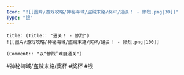 ```yaml
---
Icon: "![[图片/游戏攻略/神秘海域/盗贼末路/奖杯/通关！ - 惨烈.png|30]]"
Type: "银"
---
```

```ad-common-silver-trophy
title: (Title:: "通关！ - 惨烈")
![[图片/游戏攻略/神秘海域/盗贼末路/奖杯/通关！ - 惨烈.png|100]]

(Comment:: "以“惨烈”难度通关")
```

#神秘海域/盗贼末路/奖杯 #奖杯 #银
